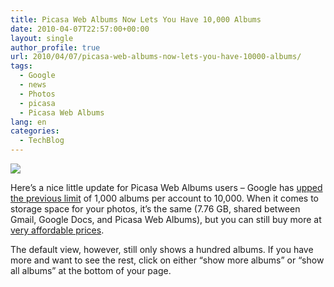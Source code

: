 ```yaml
---
title: Picasa Web Albums Now Lets You Have 10,000 Albums
date: 2010-04-07T22:57:00+00:00
layout: single
author_profile: true
url: 2010/04/07/picasa-web-albums-now-lets-you-have-10000-albums/
tags:
  - Google
  - news
  - Photos
  - picasa
  - Picasa Web Albums
lang: en
categories: 
  - TechBlog
---
```

[![](http://1.bp.blogspot.com/_vaUVXcmC3OI/S70GhailHxI/AAAAAAAAB0g/uDWbwZSXVUY/s320/picasa_web_albums.jpeg)](http://1.bp.blogspot.com/_vaUVXcmC3OI/S70GhailHxI/AAAAAAAAB0g/uDWbwZSXVUY/s1600-h/picasa_web_albums.jpeg)

Here’s a nice little update for Picasa Web Albums users – Google has [upped the previous limit](http://googlephotos.blogspot.com/2010/04/ten-times-more-albums.html) of 1,000 albums per account to 10,000. When it comes to storage space for your photos, it’s the same (7.76 GB, shared between Gmail, Google Docs, and Picasa Web Albums), but you can still buy more at [very affordable prices](https://www.google.com/accounts/PurchaseStorage).

The default view, however, still only shows a hundred albums. If you have more and want to see the rest, click on either “show more albums” or “show all albums” at the bottom of your page.
